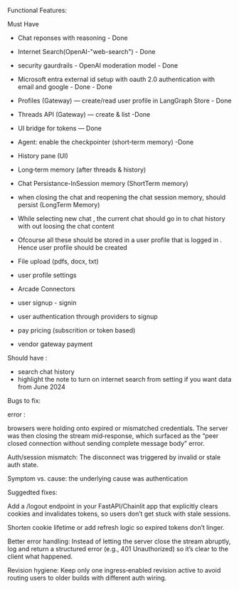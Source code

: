 Functional Features:

Must Have
- Chat reponses with reasoning  - Done 
- Internet Search(OpenAI-"web-search") - Done 
- security gaurdrails - OpenAI moderation model - Done
- Microsoft entra external id setup with oauth 2.0 authentication with email and google - Done -  Done


- Profiles (Gateway) — create/read user profile in LangGraph Store - Done
- Threads API (Gateway) — create & list -Done
- UI bridge for tokens — Done
- Agent: enable the checkpointer (short‑term memory) -Done
- History pane (UI)
- Long‑term memory (after threads & history)



- Chat Persistance-InSession memory (ShortTerm memory)
- when closing the chat and reopening the chat session memory, should persist (LongTerm Memory)
- While selecting new chat , the current chat should go in to chat history with out loosing the chat content
- Ofcourse all these should be stored in a user profile that is logged in . Hence user profile should be created 
- File upload (pdfs, docx, txt)
- user profile settings
- Arcade Connectors
- user signup - signin
- user authentication through providers to signup
- pay pricing (subscrition or token based)
- vendor gateway payment


Should have :
- search chat history
- highlight the note to turn on internet search from setting if you want data from June 2024



Bugs to fix:

error : 

browsers were holding onto expired or mismatched credentials. The server was then closing the stream mid‑response, which surfaced as the “peer closed connection without sending complete message body” error.

Auth/session mismatch: The disconnect was triggered by invalid or stale auth state.

Symptom vs. cause: the underlying cause was authentication

Suggedted fixes:

Add a /logout endpoint in your FastAPI/Chainlit app that explicitly clears cookies and invalidates tokens, so users don’t get stuck with stale sessions.

Shorten cookie lifetime or add refresh logic so expired tokens don’t linger.

Better error handling: Instead of letting the server close the stream abruptly, log and return a structured error (e.g., 401 Unauthorized) so it’s clear to the client what happened.

Revision hygiene: Keep only one ingress‑enabled revision active to avoid routing users to older builds with different auth wiring.





